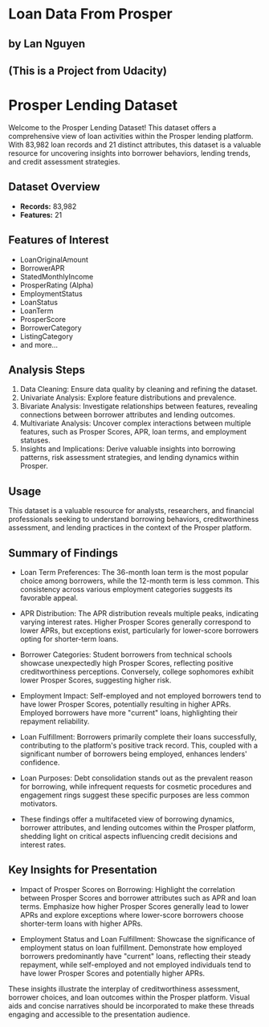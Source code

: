 # Loan Data From Prosper
## by Lan Nguyen
## (This is a Project from Udacity)


# Prosper Lending Dataset

Welcome to the Prosper Lending Dataset! This dataset offers a comprehensive view of loan activities within the Prosper lending platform. With 83,982 loan records and 21 distinct attributes, this dataset is a valuable resource for uncovering insights into borrower behaviors, lending trends, and credit assessment strategies.

## Dataset Overview

- **Records:** 83,982
- **Features:** 21

## Features of Interest

- LoanOriginalAmount
- BorrowerAPR
- StatedMonthlyIncome
- ProsperRating (Alpha)
- EmploymentStatus
- LoanStatus
- LoanTerm
- ProsperScore
- BorrowerCategory
- ListingCategory
- and more...

## Analysis Steps

1. Data Cleaning: Ensure data quality by cleaning and refining the dataset.
2. Univariate Analysis: Explore feature distributions and prevalence.
3. Bivariate Analysis: Investigate relationships between features, revealing connections between borrower attributes and lending outcomes.
4. Multivariate Analysis: Uncover complex interactions between multiple features, such as Prosper Scores, APR, loan terms, and employment statuses.
5. Insights and Implications: Derive valuable insights into borrowing patterns, risk assessment strategies, and lending dynamics within Prosper.

## Usage

This dataset is a valuable resource for analysts, researchers, and financial professionals seeking to understand borrowing behaviors, creditworthiness assessment, and lending practices in the context of the Prosper platform.

## Summary of Findings

- Loan Term Preferences: The 36-month loan term is the most popular choice among borrowers, while the 12-month term is less common. This consistency across various employment categories suggests its favorable appeal.

- APR Distribution: The APR distribution reveals multiple peaks, indicating varying interest rates. Higher Prosper Scores generally correspond to lower APRs, but exceptions exist, particularly for lower-score borrowers opting for shorter-term loans.

- Borrower Categories: Student borrowers from technical schools showcase unexpectedly high Prosper Scores, reflecting positive creditworthiness perceptions. Conversely, college sophomores exhibit lower Prosper Scores, suggesting higher risk.

- Employment Impact: Self-employed and not employed borrowers tend to have lower Prosper Scores, potentially resulting in higher APRs. Employed borrowers have more "current" loans, highlighting their repayment reliability.

- Loan Fulfillment: Borrowers primarily complete their loans successfully, contributing to the platform's positive track record. This, coupled with a significant number of borrowers being employed, enhances lenders' confidence.

- Loan Purposes: Debt consolidation stands out as the prevalent reason for borrowing, while infrequent requests for cosmetic procedures and engagement rings suggest these specific purposes are less common motivators.

- These findings offer a multifaceted view of borrowing dynamics, borrower attributes, and lending outcomes within the Prosper platform, shedding light on critical aspects influencing credit decisions and interest rates.


## Key Insights for Presentation

- Impact of Prosper Scores on Borrowing: Highlight the correlation between Prosper Scores and borrower attributes such as APR and loan terms. Emphasize how higher Prosper Scores generally lead to lower APRs and explore exceptions where lower-score borrowers choose shorter-term loans with higher APRs.

- Employment Status and Loan Fulfillment: Showcase the significance of employment status on loan fulfillment. Demonstrate how employed borrowers predominantly have "current" loans, reflecting their steady repayment, while self-employed and not employed individuals tend to have lower Prosper Scores and potentially higher APRs.

These insights illustrate the interplay of creditworthiness assessment, borrower choices, and loan outcomes within the Prosper platform. Visual aids and concise narratives should be incorporated to make these threads engaging and accessible to the presentation audience.
